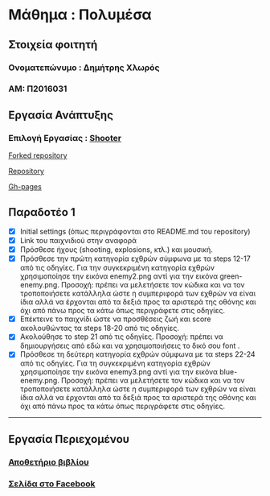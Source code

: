 
# Μάθημα : Πολυμέσα
## Στοιχεία φοιτητή
### Ονοματεπώνυμο : Δημήτρης Χλωρός
### ΑΜ: Π2016031

## Εργασία Ανάπτυξης

### Επιλογή Εργασίας : [Shooter](https://github.com/ioniodi/shooter)

[Forked repository](https://github.com/JIMCHLOROS/mm)

[Repository](https://github.com/JIMCHLOROS/Shooter)

[Gh-pages](https://github.com/JIMCHLOROS/Shooter/tree/gh-pages)

## Παραδοτέο 1

- [x] Initial settings (όπως περιγράφονται στο README.md του repository)
- [x]  Link του παιχνιδιού στην αναφορά
- [x]  Πρόσθεσε ήχους (shooting, explosions, κτλ.) και μουσική.
- [x]  Πρόσθεσε την πρώτη κατηγορία εχθρών σύμφωνα με τα steps 12-17 από τις οδηγίες. Για την συγκεκριμένη κατηγορία εχθρών χρησιμοποίησε την εικόνα enemy2.png αντί για την εικόνα green-enemy.png. Προσοχή: πρέπει να μελετήσετε τον κώδικα και να τον τροποποιήσετε κατάλληλα ώστε η συμπεριφορά των εχθρών να είναι ίδια αλλά να έρχονται από τα δεξιά προς τα αριστερά της οθόνης και όχι από πάνω προς τα κάτω όπως περιγράφετε στις οδηγίες.
- [x]  Επέκτεινε το παιχνίδι ώστε να προσθέσεις ζωή και score ακολουθώντας τα steps 18-20 από τις οδηγίες.
- [x]  Ακολούθησε το step 21 από τις οδηγίες. Προσοχή: πρέπει να δημιουργήσεις από εδώ και να χρησιμοποιήσεις το δικό σου font .
- [x]  Πρόσθεσε τη δεύτερη κατηγορία εχθρών σύμφωνα με τα steps 22-24 από τις οδηγίες. Για τη συγκεκριμένη κατηγορία εχθρών χρησιμοποίησε την εικόνα enemy3.png αντί για την εικόνα blue-enemy.png. Προσοχή: πρέπει να μελετήσετε τον κώδικα και να τον τροποποιήσετε κατάλληλα ώστε η συμπεριφορά των εχθρών να είναι ίδια αλλά να έρχονται από τα δεξιά προς τα αριστερά της οθόνης και όχι από πάνω προς τα κάτω όπως περιγράφετε στις οδηγίες.

------------------------------------------------------------------------------------
## Εργασία Περιεχομένου

### [Αποθετήριο βιβλίου](https://jimchloros.github.io/gr/)

### [Σελίδα στο Facebook](https://www.facebook.com/Προγραμματισμός-και-Διάδραση-2134439676883525/)
